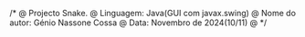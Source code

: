 /*
@ Projecto Snake.
@ Linguagem: Java(GUI com javax.swing)
@ Nome do autor: Génio Nassone Cossa
@ Data: Novembro de 2024(10/11)
@
*/
